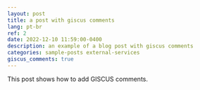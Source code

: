 ```yaml
---
layout: post
title: a post with giscus comments
lang: pt-br
ref: 2
date: 2022-12-10 11:59:00-0400
description: an example of a blog post with giscus comments
categories: sample-posts external-services
giscus_comments: true
---
```

This post shows how to add GISCUS comments.
